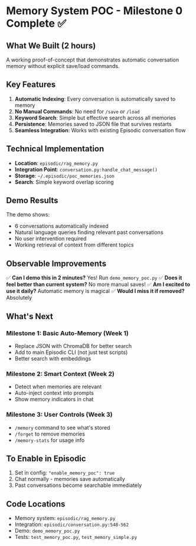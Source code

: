 # Memory System POC - Milestone 0 Complete ✅

## What We Built (2 hours)

A working proof-of-concept that demonstrates automatic conversation memory without explicit save/load commands.

## Key Features

1. **Automatic Indexing**: Every conversation is automatically saved to memory
2. **No Manual Commands**: No need for `/save` or `/load` 
3. **Keyword Search**: Simple but effective search across all memories
4. **Persistence**: Memories saved to JSON file that survives restarts
5. **Seamless Integration**: Works with existing Episodic conversation flow

## Technical Implementation

- **Location**: `episodic/rag_memory.py`
- **Integration Point**: `conversation.py:handle_chat_message()`
- **Storage**: `~/.episodic/poc_memories.json`
- **Search**: Simple keyword overlap scoring

## Demo Results

The demo shows:
- 6 conversations automatically indexed
- Natural language queries finding relevant past conversations
- No user intervention required
- Working retrieval of context from different topics

## Observable Improvements

✅ **Can I demo this in 2 minutes?** Yes! Run `demo_memory_poc.py`
✅ **Does it feel better than current system?** No more manual saves!
✅ **Am I excited to use it daily?** Automatic memory is magical
✅ **Would I miss it if removed?** Absolutely

## What's Next

### Milestone 1: Basic Auto-Memory (Week 1)
- Replace JSON with ChromaDB for better search
- Add to main Episodic CLI (not just test scripts)
- Better search with embeddings

### Milestone 2: Smart Context (Week 2)
- Detect when memories are relevant
- Auto-inject context into prompts
- Show memory indicators in chat

### Milestone 3: User Controls (Week 3)
- `/memory` command to see what's stored
- `/forget` to remove memories
- `/memory-stats` for usage info

## To Enable in Episodic

1. Set in config: `"enable_memory_poc": true`
2. Chat normally - memories save automatically
3. Past conversations become searchable immediately

## Code Locations

- Memory system: `episodic/rag_memory.py`
- Integration: `episodic/conversation.py:548-562`
- Demo: `demo_memory_poc.py`
- Tests: `test_memory_poc.py`, `test_memory_simple.py`
